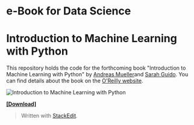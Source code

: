 
e-Book for Data Science
======

# Introduction to Machine Learning with Python

This repository holds the code for the forthcoming book "Introduction to Machine Learning with Python" by [Andreas Mueller](http://amueller.io/)and [Sarah Guido](https://twitter.com/sarah_guido). You can find details about the book on the [O'Reilly website](http://shop.oreilly.com/product/0636920030515.do).

![Introduction to Machine Learning with Python](https://github.com/amueller/introduction_to_ml_with_python/raw/master/cover.jpg)

[**[Download]**](https://github.com/amueller/introduction_to_ml_with_python)






> Written with [StackEdit](https://stackedit.io/).
<!--stackedit_data:
eyJoaXN0b3J5IjpbMzgyNzE0MzYyLC0xMTAwMTIzMjgwXX0=
-->